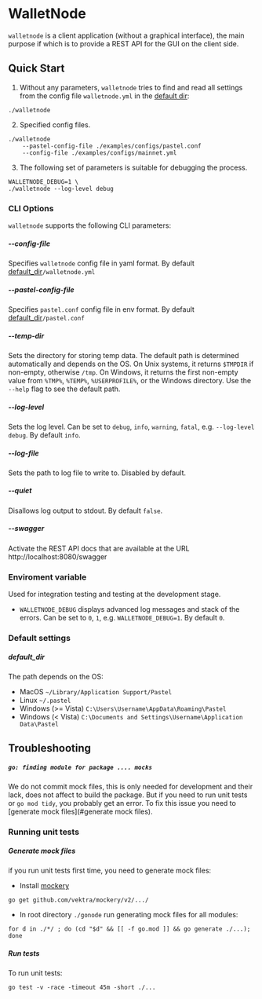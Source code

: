 # WalletNode

`walletnode` is a client application (without a graphical interface), the main purpose if which is to provide a REST API for the GUI on the client side.


## Quick Start

1. Without any parameters, `walletnode` tries to find and read all settings from the config file `walletnode.yml` in the [default dir](#default_dir):

``` shell
./walletnode
```

2. Specified config files.

``` shell
./walletnode
    --pastel-config-file ./examples/configs/pastel.conf
    --config-file ./examples/configs/mainnet.yml
```

3. The following set of parameters is suitable for debugging the process.

``` shell
WALLETNODE_DEBUG=1 \
./walletnode --log-level debug
```


### CLI Options

`walletnode` supports the following CLI parameters:

##### --config-file

Specifies `walletnode` config file in yaml format. By default [default_dir](#default_dir)`/walletnode.yml`


##### --pastel-config-file

Specifies `pastel.conf` config file in env format. By default [default_dir](#default_dir)`/pastel.conf`


##### --temp-dir

Sets the directory for storing temp data. The default path is determined automatically and depends on the OS. On Unix systems, it returns `$TMPDIR` if non-empty, otherwise `/tmp`. On Windows, it returns the first non-empty value from `%TMP%`, `%TEMP%`, `%USERPROFILE%`, or the Windows directory. Use the `--help` flag to see the default path.


##### --log-level

Sets the log level. Can be set to `debug`, `info`, `warning`, `fatal`, e.g. `--log-level debug`. By default `info`.


##### --log-file

Sets the path to log file to write to. Disabled by default.


##### --quiet

Disallows log output to stdout. By default `false`.


##### --swagger

Activate the REST API docs that are available at the URL http://localhost:8080/swagger


### Enviroment variable

Used for integration testing and testing at the development stage.

* `WALLETNODE_DEBUG` displays advanced log messages and stack of the errors. Can be set to `0`, `1`, e.g. `WALLETNODE_DEBUG=1`. By default `0`.


### Default settings

##### default_dir

The path depends on the OS:

* MacOS `~/Library/Application Support/Pastel`
* Linux `~/.pastel`
* Windows (>= Vista) `C:\Users\Username\AppData\Roaming\Pastel`
* Windows (< Vista) `C:\Documents and Settings\Username\Application Data\Pastel`

## Troubleshooting

##### `go: finding module for package .... mocks`

We do not commit mock files, this is only needed for development and their lack, does not affect to build the package. But if you need to run unit tests or `go mod tidy`, you probably get an error. To fix this issue you need to [generate mock files](#generate mock files).

### Running unit tests

##### Generate mock files

if you run unit tests first time, you need to generate mock files:

* Install [mockery](https://github.com/vektra/mockery)

``` shell
go get github.com/vektra/mockery/v2/.../
```

* In root directory `./gonode` run generating mock files for all modules:

``` shell
for d in ./*/ ; do (cd "$d" && [[ -f go.mod ]] && go generate ./...); done
```

##### Run tests

To run unit tests:

``` shell
go test -v -race -timeout 45m -short ./...
```
